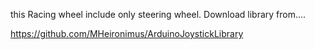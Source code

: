 this Racing wheel include only steering wheel.
Download library from....

https://github.com/MHeironimus/ArduinoJoystickLibrary

